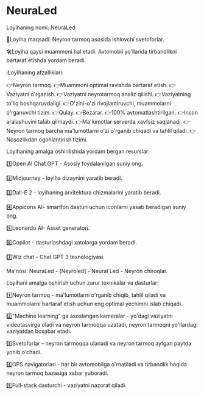 # NeuraLed
Loyihaning nomi:  NeuraLed

🎯Loyiha maqsadi: Neyron tarmoq asosida ishlovchi svetoforlar.

🛠Loyiha qaysi muammoni hal etadi: Avtomobil yo'llarida tirbandlikni bartaraf etishda yordam beradi.

ℹ️Loyihaning afzalliklari: 

👉Neyron tarmoq.
👉Muammoni optimal ravishda bartaraf etish.
👉Vaziyatni o'rganish.
👉Vaziyatni neyrotarmoq analiz qilishi.
👉Vaziyatning to'liq boshqaruvdaligi.
👉O'zini-o'zi rivojlantiruvchi, muammolarni o'rganuvchi tizim.
👉Qulay.
👉Bezarar.
👉100% avtomatlashtirilgan.
👉Inson aralashuvini talab qilmaydi.
👉Ma'lumotlar serverda xavfsiz saqlanadi.
👉Neyron tarmoq barcha ma'lumotlarni o'zi o'rganib chiqadi va tahlil qiladi.
👉Nosozlikdan ogohlantirish tizimi.

Loyihaning amalga oshirilishida yordam bergan resurslar:

1️⃣Open AI Chat GPT - Asosiy foydalanilgan suniy ong.

2️⃣Midjourney - loyiha dizaynini yaratib beradi.

3️⃣Dall-E 2 - loyihaning arxitektura chizmalarini yaratib beradi.

4️⃣Appicons AI- smartfon dasturi uchun iconlarni yasab beradigan suniy ong.

5️⃣Leonardo AI- Asset generatori.

6️⃣Copilot - dasturlashdagi xatolarga yordam beradi.

7️⃣Wiz chat - Chat GPT 3 texnologiyasi.


Ma'nosi:
NeuraLed - [Neyroled] - Neural Led - Neyron chiroqlar.

Loyihani amalga oshirish uchun zarur texnikalar va dasturlar:

1️⃣Neyron tarmoq - ma'lumotlarni o'rganib chiqib, tahlil qiladi va muammolarni bartaraf etish uchun eng optimal yechimni islab chiqadi.

2️⃣"Machine learning" ga asoslangan kameralar - yo'dagi vaziyatni videotasvirga oladi va neyron tarmoqqa uzatadi, neyron tarmoqni yo'llardagi vaziyatdan boxabar etadi.

3️⃣Svetoforlar - neyron tarmoqqa ulanadi va neyron tarmoq aytgan paytda yonib o'chadi.

4️⃣GPS navigatorlari - har bir avtomobilga o'rnatiladi va tirbandlik haqida neyron tarmoq bazasiga xabar yuboradi.

5️⃣Full-stack dasturchi - vaziyatni nazorat qiladi.
